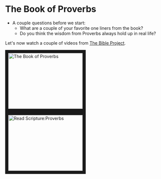# The Book of Proverbs

* A couple questions before we start:
   * What are a couple of your favorite one liners from the book?
   * Do you think the wisdom from Proverbs always hold up in real life?
   
Let's now watch a couple of videos from [The Bible Project](https://thebibleproject.com).

<a href="https://www.youtube.com/watch?v=Gab04dPs_uA" target="_blank">
<img src="http://img.youtube.com/vi/Gab04dPs_uA/0.jpg" alt="The Book of Proverbs" width="240" height="180" border="10" /></a> </br>
<a href="https://www.youtube.com/watch?v=AzmYV8GNAIM" target="_blank">
<img src="http://img.youtube.com/vi/AzmYV8GNAIM/0.jpg" alt="Read Scripture:Proverbs" width="240" height="180" border="10" /></a>
